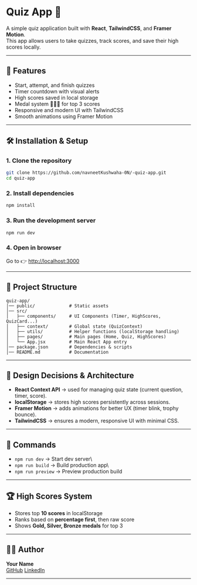 # Quiz App 🎯

A simple quiz application built with **React**, **TailwindCSS**, and
**Framer Motion**.\
This app allows users to take quizzes, track scores, and save their high
scores locally.

------------------------------------------------------------------------

## 🚀 Features

-   Start, attempt, and finish quizzes
-   Timer countdown with visual alerts
-   High scores saved in local storage
-   Medal system 🥇🥈🥉 for top 3 scores
-   Responsive and modern UI with TailwindCSS
-   Smooth animations using Framer Motion

------------------------------------------------------------------------

## 🛠️ Installation & Setup

### 1. Clone the repository

``` bash
git clone https://github.com/navneetKushwaha-0N/-quiz-app.git
cd quiz-app
```

### 2. Install dependencies

``` bash
npm install
```

### 3. Run the development server

``` bash
npm run dev
```

### 4. Open in browser

Go to 👉 <http://localhost:3000>

------------------------------------------------------------------------

## 📂 Project Structure

    quiz-app/
    │── public/             # Static assets
    │── src/
    │   ├── components/     # UI Components (Timer, HighScores, QuizCard...)
    │   ├── context/        # Global state (QuizContext)
    │   ├── utils/          # Helper functions (localStorage handling)
    │   ├── pages/          # Main pages (Home, Quiz, HighScores)
    │   └── App.jsx         # Main React App entry
    │── package.json        # Dependencies & scripts
    │── README.md           # Documentation

------------------------------------------------------------------------

## 🎨 Design Decisions & Architecture

-   **React Context API** → used for managing quiz state (current
    question, timer, score).
-   **localStorage** → stores high scores persistently across sessions.
-   **Framer Motion** → adds animations for better UX (timer blink,
    trophy bounce).
-   **TailwindCSS** → ensures a modern, responsive UI with minimal CSS.

------------------------------------------------------------------------

## 📌 Commands

-   `npm run dev` → Start dev server\
-   `npm run build` → Build production app\
-   `npm run preview` → Preview production build

------------------------------------------------------------------------

## 🏆 High Scores System

-   Stores top **10 scores** in localStorage
-   Ranks based on **percentage first**, then raw score
-   Shows **Gold, Silver, Bronze medals** for top 3

------------------------------------------------------------------------

## 👨‍💻 Author

**Your Name**\
[GitHub](https://github.com/navneetKushwaha-0N/-quiz-app.git)
[LinkedIn](https://www.linkedin.com/in/navneet--kushwaha/)

------------------------------------------------------------------------


